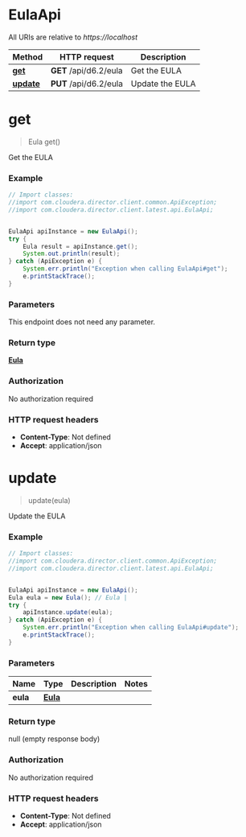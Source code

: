 # EulaApi

All URIs are relative to *https://localhost*

Method | HTTP request | Description
------------- | ------------- | -------------
[**get**](EulaApi.md#get) | **GET** /api/d6.2/eula | Get the EULA
[**update**](EulaApi.md#update) | **PUT** /api/d6.2/eula | Update the EULA


<a name="get"></a>
# **get**
> Eula get()

Get the EULA



### Example
```java
// Import classes:
//import com.cloudera.director.client.common.ApiException;
//import com.cloudera.director.client.latest.api.EulaApi;


EulaApi apiInstance = new EulaApi();
try {
    Eula result = apiInstance.get();
    System.out.println(result);
} catch (ApiException e) {
    System.err.println("Exception when calling EulaApi#get");
    e.printStackTrace();
}
```

### Parameters
This endpoint does not need any parameter.

### Return type

[**Eula**](Eula.md)

### Authorization

No authorization required

### HTTP request headers

 - **Content-Type**: Not defined
 - **Accept**: application/json

<a name="update"></a>
# **update**
> update(eula)

Update the EULA



### Example
```java
// Import classes:
//import com.cloudera.director.client.common.ApiException;
//import com.cloudera.director.client.latest.api.EulaApi;


EulaApi apiInstance = new EulaApi();
Eula eula = new Eula(); // Eula | 
try {
    apiInstance.update(eula);
} catch (ApiException e) {
    System.err.println("Exception when calling EulaApi#update");
    e.printStackTrace();
}
```

### Parameters

Name | Type | Description  | Notes
------------- | ------------- | ------------- | -------------
 **eula** | [**Eula**](Eula.md)|  |

### Return type

null (empty response body)

### Authorization

No authorization required

### HTTP request headers

 - **Content-Type**: Not defined
 - **Accept**: application/json

